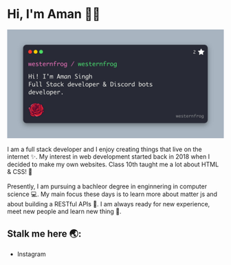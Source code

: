 # Hi, I'm Aman 👋🐸
<img src="westernfrog.jpg" alt="a banner that shows my name">
<p>I am a full stack developer and I enjoy creating things that live on the internet ✨. My interest in web development started back in 2018 when I decided to make my own websites. Class 10th taught me a lot about HTML & CSS! 🐸
<br><br>
Presently, I am pursuing a bachleor degree in enginnering in computer science 💻. My main focus these days is to learn more about matter js and about building a RESTful APIs 🐷. I am always ready for new experience, meet new people and learn new thing 🤩.</p>

## Stalk me here 🌏:
- Instagram



